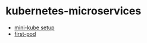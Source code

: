 # kubernetes-microservices


* [mini-kube setup](/doc/minikube.md)
* [first-pod](/doc/first-pod.yaml)
